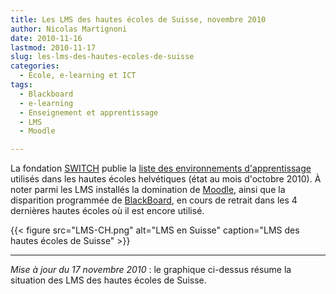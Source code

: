 ```yaml
---
title: Les LMS des hautes écoles de Suisse, novembre 2010
author: Nicolas Martignoni
date: 2010-11-16
lastmod: 2010-11-17
slug: les-lms-des-hautes-ecoles-de-suisse
categories:
  - École, e-learning et ICT
tags:
  - Blackboard
  - e-learning
  - Enseignement et apprentissage
  - LMS
  - Moodle

---
```

La fondation [SWITCH][1] publie la [liste des environnements d'apprentissage][2] utilisés dans les hautes écoles helvétiques (état au mois d'octobre 2010). À noter parmi les LMS installés la domination de [Moodle][3], ainsi que la disparition programmée de [BlackBoard][4], en cours de retrait dans les 4 dernières hautes écoles où il est encore utilisé.

{{< figure src="LMS-CH.png" alt="LMS en Suisse" caption="LMS des hautes écoles de Suisse" >}}

----

_Mise à jour du 17 novembre 2010_ : le graphique ci-dessus résume la situation des LMS des hautes écoles de Suisse.

 [1]: https://switch.ch/
 [2]: https://www.eduhub.ch/res/lms-installations/
 [3]: https://moodle.org/
 [4]: https://www.blackboard.com/

<!--more-->
